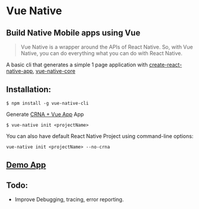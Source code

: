 # Vue Native

## Build Native Mobile apps using Vue

> Vue Native is a wrapper around the APIs of React Native. So, with Vue Native, you can do everything what you can do with React Native.

A basic cli that generates a simple 1 page application with [create-react-native-app](https://github.com/react-community/create-react-native-app),
[vue-native-core](https://github.com/GeekyAnts/vue-native-core)

## Installation:

```
$ npm install -g vue-native-cli
```

Generate [CRNA + Vue App](https://github.com/GeekyAnts/vue-native-core) App

```
$ vue-native init <projectName>

```
You can also have default React Native Project using command-line options:

```
vue-native init <projectName> --no-crna
```

## [Demo App](https://github.com/GeekyAnts/KitchenSink-Vue-Native)

## Todo:

* Improve Debugging, tracing, error reporting.
